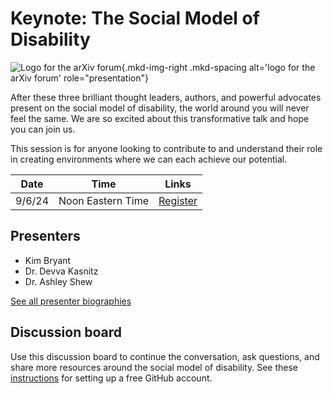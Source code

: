 # Keynote: The Social Model of Disability

![Logo for the arXiv forum](../../assets/arxiv-forum-logo-full-2024.svg){.mkd-img-right .mkd-spacing alt='logo for the arXiv forum' role="presentation"}

After these three brilliant thought leaders, authors, and powerful advocates present on the social model of disability, the world around you will never feel the same. We are so excited about this transformative talk and hope you can join us.

This session is for anyone looking to contribute to and understand their role in creating environments where we can each achieve our potential.

| Date | Time | Links |
|---|---|---|
| 9/6/24 | Noon Eastern Time | [Register](https://cornell.ca1.qualtrics.com/jfe/form/SV_eEZ1d27LF2fVM7Y) |

## Presenters

- Kim Bryant
- Dr. Devva Kasnitz
- Dr. Ashley Shew

[See all presenter biographies](presenters)

<!-- ## Session materials shared in advance -->

## Discussion board
Use this discussion board to continue the conversation, ask questions, and share more resources around the social model of disability. See these [instructions](discussion-board.md) for setting up a free GitHub account.
